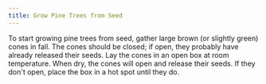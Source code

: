 ```yaml
---
title: Grow Pine Trees from Seed
---
```


To start growing pine trees from seed, gather large brown (or slightly green) cones in fall. The cones should be closed; if open, they probably have already released their seeds. Lay the cones in an open box at room temperature. When dry, the cones will open and release their seeds. If they don't open, place the box in a hot spot until they do.
